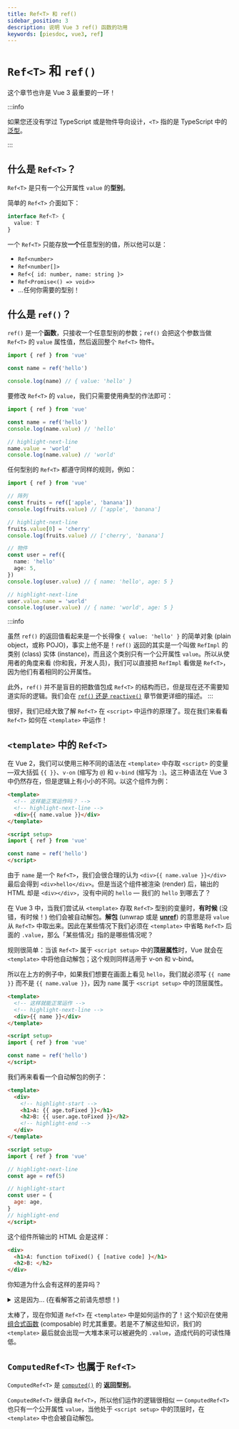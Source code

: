 ```yaml
---
title: Ref<T> 和 ref()
sidebar_position: 3
description: 说明 Vue 3 ref() 函数的功用
keywords: [piesdoc, vue3, ref]
---
```


# `Ref<T>` 和 `ref()`

这个章节也许是 Vue 3 最重要的一环！

:::info

如果您还没有学过 TypeScript 或是物件导向设计，`<T>` 指的是 TypeScript 中的[泛型](https://www.typescriptlang.org/docs/handbook/2/generics.html)。

:::

## 什么是 `Ref<T>`？

`Ref<T>` 是只有一个公开属性 `value` 的**型别**。

简单的 `Ref<T>` 介面如下：

```ts showLineNumbers
interface Ref<T> {
  value: T
}
```

一个 `Ref<T>` 只能存放**一个**任意型别的值，所以他可以是：

- `Ref<number>`
- `Ref<number[]>`
- `Ref<{ id: number, name: string }>`
- `Ref<Promise<() => void>>`
- ...任何你需要的型别！

## 什么是 `ref()`？

`ref()` 是一个**函数**，只接收一个任意型别的参数；`ref()` 会把这个参数当做 `Ref<T>` 的 `value` 属性值，然后返回整个 `Ref<T>` 物件。

```ts showLineNumbers
import { ref } from 'vue'

const name = ref('hello')

console.log(name) // { value: 'hello' }
```

要修改 `Ref<T>` 的 `value`，我们只需要使用典型的作法即可：

```ts showLineNumbers
import { ref } from 'vue'

const name = ref('hello')
console.log(name.value) // 'hello'

// highlight-next-line
name.value = 'world'
console.log(name.value) // 'world'
```

任何型别的 `Ref<T>` 都遵守同样的规则，例如：

```ts showLineNumbers
import { ref } from 'vue'

// 阵列
const fruits = ref(['apple', 'banana'])
console.log(fruits.value) // ['apple', 'banana']

// highlight-next-line
fruits.value[0] = 'cherry'
console.log(fruits.value) // ['cherry', 'banana']

// 物件
const user = ref({
  name: 'hello'
  age: 5,
})
console.log(user.value) // { name: 'hello', age: 5 }

// highlight-next-line
user.value.name = 'world'
console.log(user.value) // { name: 'world', age: 5 }
```

:::info

虽然 `ref()` 的返回值看起来是一个长得像 `{ value: 'hello' }` 的简单对象 (plain object，或称 POJO)，事实上他不是！`ref()` 返回的其实是一个叫做 `RefImpl` 的类别 (class) 实体 (instance)，而且这个类别只有一个公开属性 `value`。所以从使用者的角度来看 (你和我，开发人员)，我们可以直接把 `RefImpl` 看做是 `Ref<T>`，因为他们有着相同的公开属性。

此外，`ref()` 并不是盲目的把数值包成 `Ref<T>` 的结构而已，但是现在还不需要知道实际的逻辑。我们会在 [`ref()` 还是 `reactive()`](./ref-or-reactive) 章节做更详细的描述。
:::

很好，我们已经大致了解 `Ref<T>` 在 `<script>` 中运作的原理了。现在我们来看看 `Ref<T>` 如何在 `<template>` 中运作！

## `<template>` 中的 `Ref<T>`

在 Vue 2，我们可以使用三种不同的语法在 `<template>` 中存取 `<script>` 的变量—双大括弧 `{{ }}`、`v-on` (缩写为 `@`) 和 `v-bind` (缩写为 `:`)。这三种语法在 Vue 3 中仍然存在，但是逻辑上有小小的不同。以这个组件为例：

```html showLineNumbers
<template>
  <!-- 这样能正常运作吗？ -->
  <!-- highlight-next-line -->
  <div>{{ name.value }}</div>
</template>

<script setup>
import { ref } from 'vue'

const name = ref('hello')
</script>
```

由于 `name` 是一个 `Ref<T>`，我们会很合理的认为 `<div>{{ name.value }}</div>` 最后会得到 `<div>hello</div>`。但是当这个组件被渲染 (render) 后，输出的 HTML 却是 `<div></div>`，没有中间的 `hello` — 我们的 `hello` 到哪去了？

在 Vue 3 中，当我们尝试从 `<template>` 存取 `Ref<T>` 型别的变量时，**有时候** (没错，有时候！) 他们会被自动解包。**解包** (unwrap 或是 [**unref**](https://vuejs.org/api/reactivity-utilities.html#unref)) 的意思是将 `value` 从 `Ref<T>` 中取出来。因此在某些情况下我们必须在 `<template>` 中省略 `Ref<T>` 后面的 `.value`，那么「某些情况」指的是哪些情况呢？

规则很简单：当该 `Ref<T>` 属于 `<script setup>` 中的**顶层属性**时，Vue 就会在 `<template>` 中将他自动解包；这个规则同样适用于 v-on 和 v-bind。

所以在上方的例子中，如果我们想要在画面上看见 `hello`，我们就必须写 `{{ name }}` 而不是 `{{ name.value }}`，因为 `name` 属于 `<script setup>` 中的顶层属性。

```html showLineNumbers
<template>
  <!-- 这样就能正常运作 -->
  <!-- highlight-next-line -->
  <div>{{ name }}</div>
</template>

<script setup>
import { ref } from 'vue'

const name = ref('hello')
</script>
```

我们再来看看一个自动解包的例子：

```html showLineNumbers
<template>
  <div>
    <!-- highlight-start -->
    <h1>A: {{ age.toFixed }}</h1>
    <h2>B: {{ user.age.toFixed }}</h2>
    <!-- highlight-end -->
  </div>
</template>

<script setup>
import { ref } from 'vue'

// highlight-next-line
const age = ref(5)

// highlight-start
const user = {
  age: age,
}
// highlight-end
</script>
```

这个组件所输出的 HTML 会是这样：

```html showLineNumbers
<div>
  <h1>A: function toFixed() { [native code] }</h1>
  <h2>B: </h2>
</div>
```

你知道为什么会有这样的差异吗？

<details>
  <summary>这是因为... (在看解答之前请先想想！)</summary>

  - `age` 和 `user` 都是 `<script setup>` 中的顶层属性。
  - 因为 `age` 在 `<script setup>` 中是一个顶层的 `Ref<T>`，他在 `<template>` 中会被自动解包，代表在 `<template>` 写 `{{ age }}` 就会等于在 `<script setup>` 里面写 `age.value`，因此得到 `5`。
  - 在 JavaScript 中，`toFixed` 是数字原型 (prototype) 中的一个方法；既然 `5` 是一个数字，那么 `5.toFixed` 就会得到该方法，因此在画面上就显示了 `function toFixed() { [native code] }`。
  - 虽然 `user.age` 和 `age` 在 `<script setup>` 的来源其实是同一个变量，但 `{{ user.age }}` 在 `<template>` 中**不会**被自动解包，因为 `user.age` 不是一个顶层属性 — `user` 才是！
  - 既然 `user.age` 在 `<template>` 中没有被自动解包，在 `<template>` 写 `{{ user.age }}` 就会等于 `<script setup>` 中的 `user.age`，也就是 `Ref<T>`。
  - `Ref<T>` 里面没有 `toFixed` 这个属性，因此 `{{ user.age.toFixed }}` 就会是 `undefined`，导致 `<h2>B: {{ undefined }}</h2>` 被渲染成 `<h2>B: </h2>`。

</details>

太棒了，现在你知道 `Ref<T>` 在 `<template>` 中是如何运作的了！这个知识在使用[组合式函数](./composables) (composable) 时尤其重要。若是不了解这些知识，我们的 `<template>` 最后就会出现一大堆本来可以被避免的 `.value`，造成代码的可读性降低。

## `ComputedRef<T>` 也属于 `Ref<T>`

`ComputedRef<T>` 是 [`computed()`](https://vuejs.org/api/reactivity-core.html#computed) 的 **返回型别**。

`ComputedRef<T>` 继承自 `Ref<T>`，所以他们运作的逻辑很相似 — `ComputedRef<T>` 也只有一个公开属性 `value`，当他处于 `<script setup>` 中的顶层时，在 `<template>` 中也会被自动解包。
